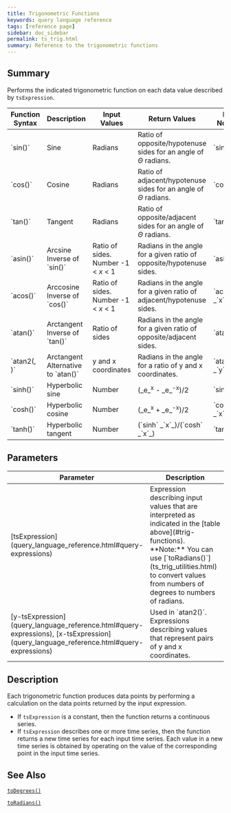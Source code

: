 ```yaml
---
title: Trigonometric Functions
keywords: query language reference
tags: [reference page]
sidebar: doc_sidebar
permalink: ts_trig.html
summary: Reference to the trigonometric functions
---
```

## Summary

Performs the indicated trigonometric function on each data value described by `tsExpression`.

<table style="width: 100%;" id="trig-functions">
<colgroup>
<col width="25%" />
<col width="20%" />
<col width="20%" />
<col width="35%" />
<col width="10%" />
</colgroup>
<tbody>
<thead>
<tr><th>Function Syntax</th><th>Description</th><th>Input Values</th><th>Return Values</th><th>Math Notation</th></tr>
</thead>
<tr>
<td markdown="span">`sin(<tsExpression>)`</td>
<td>Sine</td>
<td>Radians</td>
<td>Ratio of opposite/hypotenuse sides for an angle of <em>&Theta;</em> radians.</td>
<td markdown="span">`sin` <em>&Theta;</em></td>
</tr>

<tr>
<td markdown="span">`cos(<tsExpression>)`</td>
<td>Cosine</td>
<td>Radians</td>
<td>Ratio of adjacent/hypotenuse sides for an angle of <em>&Theta;</em> radians.</td>
<td markdown="span">`cos` <em>&Theta;</em></td>
</tr>

<tr><td markdown="span">`tan(<tsExpression>)`</td>
<td>Tangent</td>
<td>Radians</td>
<td>Ratio of opposite/adjacent sides for an angle of <em>&Theta;</em> radians.</td>
<td markdown="span">`tan` <em>&Theta;</em></td></tr>

<tr><td markdown="span">`asin(<tsExpression>)`</td>
<td td markdown="span">Arcsine <br>Inverse of `sin()`</td>
<td>Ratio of sides. <br>Number -1 &lt; <em>x</em> &lt; 1</td>
<td>Radians in the angle for a given ratio of opposite/hypotenuse sides.</td>
<td markdown="span">`asin` _`x`_</td></tr>

<tr><td markdown="span">`acos(<tsExpression>)`</td>
<td td markdown="span">Arccosine <br>Inverse of `cos()` </td>
<td>Ratio of sides. <br>Number -1 &lt; <em>x</em> &lt; 1</td>
<td>Radians in the angle for a given ratio of adjacent/hypotenuse sides.</td>
<td markdown="span">`acos` _`x`_</td></tr>

<tr><td markdown="span">`atan(<tsExpression>)`</td>
<td td markdown="span">Arctangent <br>Inverse of `tan()`</td>
<td>Ratio of sides</td>
<td>Radians in the angle for a given ratio of opposite/adjacent sides. </td>
<td markdown="span">`atan` _`x`_</td></tr>

<tr><td markdown="span">`atan2(<y-tsExpression>, <x-tsExpression>)`</td>
<td markdown="span">Arctangent <br>Alternative to `atan()` </td>
<td>y and x coordinates</td>
<td>Radians in the angle for a ratio of y and x coordinates. </td>
<td markdown="span">`atan` _`y`_`/`_`x`_</td></tr>

<tr><td markdown="span">`sinh(<tsExpression>)`</td>
<td>Hyperbolic sine</td>
<td>Number</td>
<td markdown="span"> (_e_<sup>x</sup> - _e_<sup>-x</sup>)/2</td>
<td markdown="span">`sinh` _`x`_</td></tr>

<tr><td markdown="span">`cosh(<tsExpression>)`</td>
<td>Hyperbolic cosine </td>
<td>Number</td>
<td markdown="span">(_e_<sup>x</sup> + _e_<sup>-x</sup>)/2</td>
<td markdown="span">`cosh` _`x`_</td></tr>

<tr><td markdown="span">`tanh(<tsExpression>)`</td>
<td>Hyperbolic tangent</td>
<td>Number</td>
<td markdown="span">(`sinh` _`x`_)/(`cosh` _`x`_)</td>
<td markdown="span">`tanh` _`x`_</td></tr>

</tbody>
</table>



## Parameters

<table style="width: 100%;">
<tbody>
<thead>
<tr><th width="30%">Parameter</th><th width="70%">Description</th></tr>
</thead>
<tr>
<td markdown="span"> [tsExpression](query_language_reference.html#query-expressions)</td>
<td markdown="span">Expression describing input values that are interpreted as indicated in the [table above](#trig-functions). **Note:** You can use [`toRadians()`](ts_trig_utilities.html) to convert values from numbers of degrees to numbers of radians.</td></tr>
<tr>
<td markdown="span"> [y-tsExpression](query_language_reference.html#query-expressions), [x-tsExpression](query_language_reference.html#query-expressions)</td>
<td markdown="span">Used in `atan2()`. Expressions describing values that represent pairs of y and x coordinates. </td></tr>
</tbody>
</table>

## Description

Each trigonometric function produces data points by performing a calculation on the data points returned by the input expression. 
* If `tsExpression` is a constant, then the function returns a continuous series.  
* If `tsExpression` describes one or more time series, then the function returns a new time series for each input time series. 
Each value in a new time series is obtained by operating on the value of the corresponding point in the input time series. 

## See Also

[`toDegrees()`](ts_trig_utilities.html)

[`toRadians()`](ts_trig_utilities.html)
